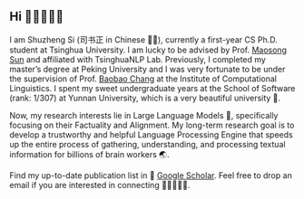 ## Hi  🧑🏻‍💻👋🏻

I am Shuzheng Si (司书正 in Chinese ✍🏻), currently a first-year CS Ph.D. student at Tsinghua University. I am lucky to be advised by Prof. [Maosong Sun](https://scholar.google.com/citations?hl=en&user=zIgT0HMAAAAJ&view_op=list_works) and affiliated with TsinghuaNLP Lab. Previously, I completed my master’s degree at Peking University and I was very fortunate to be under the supervision of Prof. [Baobao Chang](https://scholar.google.com.au/citations?user=LaKNyhQAAAAJ&hl=en) at the Institute of Computational Linguistics. I spent my sweet undergraduate years at the School of Software (rank: 1/307) at Yunnan University, which is a very beautiful university 🍂.


Now, my research interests lie in Large Language Models 🤖, specifically focusing on their Factuality and Alignment. My long-term research goal is to develop a trustworthy and helpful Language Processing Engine that speeds up the entire process of gathering, understanding, and processing textual information for billions of brain workers 🌏.


Find my up-to-date publication list in 🔗 [Google Scholar](https://scholar.google.com.hk/citations?user=zO2XyZUAAAAJ). Feel free to drop an email if you are interested in connecting 🧑🏻‍🤝‍🧑🏻. 
